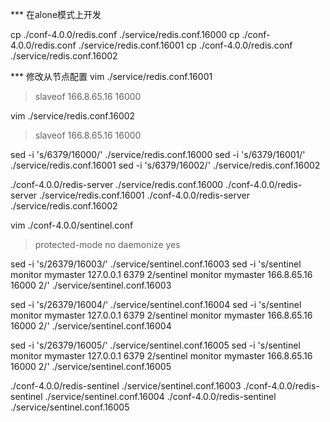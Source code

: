 *** 在alone模式上开发

cp ./conf-4.0.0/redis.conf ./service/redis.conf.16000
cp ./conf-4.0.0/redis.conf ./service/redis.conf.16001
cp ./conf-4.0.0/redis.conf ./service/redis.conf.16002

*** 修改从节点配置
vim ./service/redis.conf.16001
> slaveof 166.8.65.16 16000

vim ./service/redis.conf.16002
> slaveof 166.8.65.16 16000

sed -i 's/6379/16000/' ./service/redis.conf.16000
sed -i 's/6379/16001/' ./service/redis.conf.16001
sed -i 's/6379/16002/' ./service/redis.conf.16002

./conf-4.0.0/redis-server ./service/redis.conf.16000
./conf-4.0.0/redis-server ./service/redis.conf.16001
./conf-4.0.0/redis-server ./service/redis.conf.16002

vim ./conf-4.0.0/sentinel.conf
> protected-mode no
> daemonize yes

sed -i 's/26379/16003/' ./service/sentinel.conf.16003
sed -i 's/sentinel monitor mymaster 127.0.0.1 6379 2/sentinel monitor mymaster 166.8.65.16 16000 2/' ./service/sentinel.conf.16003

sed -i 's/26379/16004/' ./service/sentinel.conf.16004
sed -i 's/sentinel monitor mymaster 127.0.0.1 6379 2/sentinel monitor mymaster 166.8.65.16 16000 2/' ./service/sentinel.conf.16004

sed -i 's/26379/16005/' ./service/sentinel.conf.16005
sed -i 's/sentinel monitor mymaster 127.0.0.1 6379 2/sentinel monitor mymaster 166.8.65.16 16000 2/' ./service/sentinel.conf.16005

./conf-4.0.0/redis-sentinel ./service/sentinel.conf.16003
./conf-4.0.0/redis-sentinel ./service/sentinel.conf.16004
./conf-4.0.0/redis-sentinel ./service/sentinel.conf.16005